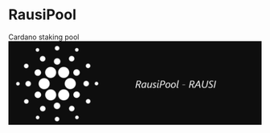 # RausiPool
Cardano staking pool
![Distribution](https://github.com/rausi/RausiPool/blob/master/RausiPool.PNG)
